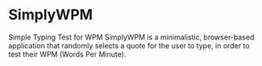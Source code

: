 # SimplyWPM
Simple Typing Test for WPM
SimplyWPM is a minimalistic, browser-based application that randomly selects a quote for the user to type, in order to test their WPM (Words Per Minute).
